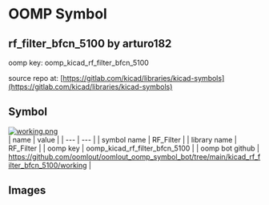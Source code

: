 # OOMP Symbol  
## rf_filter_bfcn_5100  by arturo182  
  
oomp key: oomp_kicad_rf_filter_bfcn_5100  
  
source repo at: [https://gitlab.com/kicad/libraries/kicad-symbols](https://gitlab.com/kicad/libraries/kicad-symbols)  
## Symbol  
  
[![working.png](working_600.png)](working.png)  
| name | value | 
| --- | --- | 
| symbol name | RF_Filter | 
| library name | RF_Filter | 
| oomp key | oomp_kicad_rf_filter_bfcn_5100 | 
| oomp bot github | https://github.com/oomlout/oomlout_oomp_symbol_bot/tree/main/kicad_rf_filter_bfcn_5100/working | 
## Images  
